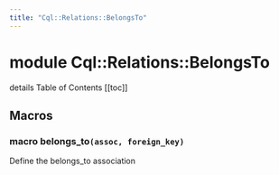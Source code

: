 ```yaml
---
title: "Cql::Relations::BelongsTo"
---
```


# module Cql::Relations::BelongsTo

details Table of Contents
[[toc]]

## Macros

### macro belongs_to`(assoc, foreign_key)`

Define the belongs_to association
